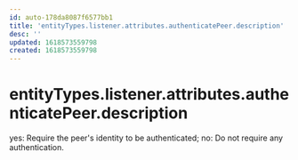 ```yaml
---
id: auto-178da8087f6577bb1
title: 'entityTypes.listener.attributes.authenticatePeer.description'
desc: ''
updated: 1618573559798
created: 1618573559798
---
```

# entityTypes.listener.attributes.authenticatePeer.description

yes: Require the peer&#39;s identity to be authenticated; no: Do not require any authentication.